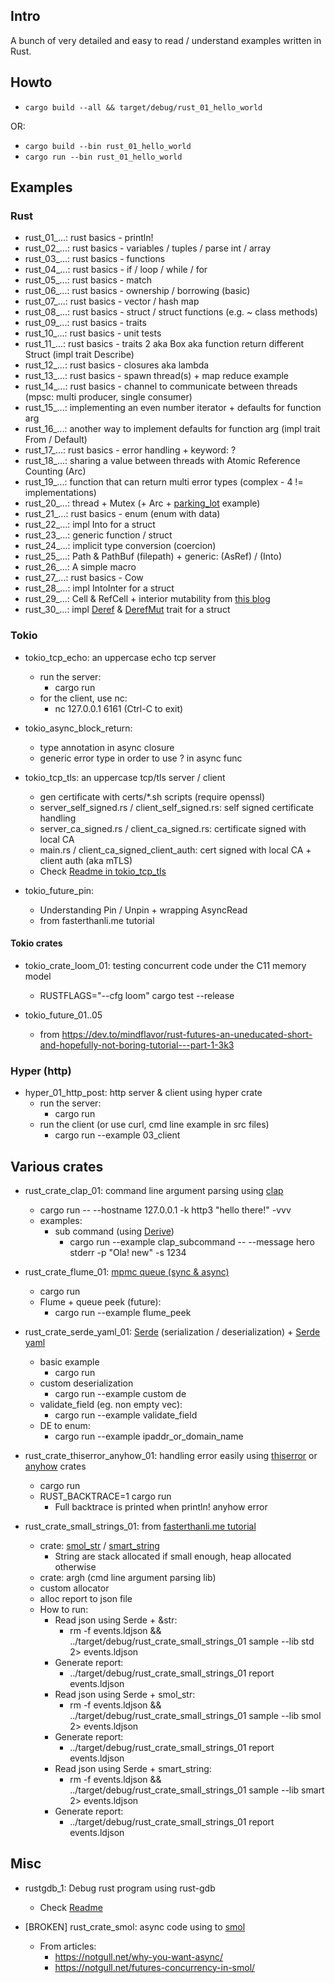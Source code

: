 ## Intro

A bunch of very detailed and easy to read / understand examples written in Rust.

## Howto

* `cargo build --all && target/debug/rust_01_hello_world`

OR: 

* `cargo build --bin rust_01_hello_world`
* `cargo run --bin rust_01_hello_world`

## Examples

### Rust

* rust_01_...: rust basics - println!
* rust_02_...: rust basics - variables / tuples / parse int / array
* rust_03_...: rust basics - functions
* rust_04_...: rust basics - if / loop / while / for
* rust_05_...: rust basics - match
* rust_06_...: rust basics - ownership / borrowing (basic)
* rust_07_...: rust basics - vector / hash map
* rust_08_...: rust basics - struct / struct functions (e.g. ~ class methods)
* rust_09_...: rust basics - traits
* rust_10_...: rust basics - unit tests
* rust_11_...: rust basics - traits 2 aka Box aka function return different Struct (impl trait Describe)
* rust_12_...: rust basics - closures aka lambda
* rust_13_...: rust basics - spawn thread(s) + map reduce example
* rust_14_...: rust basics - channel to communicate between threads (mpsc: multi producer, single consumer)
* rust_15_...: implementing an even number iterator + defaults for function arg
* rust_16_...: another way to implement defaults for function arg (impl trait From / Default)
* rust_17_...: rust basics - error handling + keyword: ?
* rust_18_...: sharing a value between threads with Atomic Reference Counting (Arc)
* rust_19_...: function that can return multi error types (complex - 4 != implementations)
* rust_20_...: thread + Mutex (+ Arc + [parking_lot](https://docs.rs/parking_lot/latest/parking_lot/) example)
* rust_21_...: rust basics - enum (enum with data)
* rust_22_...: impl Into for a struct
* rust_23_...: generic function / struct
* rust_24_...: implicit type conversion (coercion)
* rust_25_...: Path & PathBuf (filepath) + generic: (AsRef<Path>) / (Into<PathBuf>)
* rust_26_...: A simple macro
* rust_27_...: rust basics - Cow
* rust_28_...: impl IntoInter for a struct
* rust_29_...: Cell & RefCell + interior mutability from [this blog](https://ricardomartins.cc/2016/06/08/interior-mutability)
* rust_30_...: impl [Deref]() & [DerefMut]() trait for a struct 

### Tokio

* tokio_tcp_echo: an uppercase echo tcp server
  * run the server:
    * cargo run
  * for the client, use nc:
    * nc 127.0.0.1 6161 (Ctrl-C to exit)
* tokio_async_block_return:
  * type annotation in async closure
  * generic error type in order to use ? in async func
* tokio_tcp_tls: an uppercase tcp/tls server / client
  * gen certificate with certs/*.sh scripts (require openssl)
  * server_self_signed.rs / client_self_signed.rs: self signed certificate handling
  * server_ca_signed.rs / client_ca_signed.rs: certificate signed with local CA
  * main.rs / client_ca_signed_client_auth: cert signed with local CA + client auth (aka mTLS)
  * Check [Readme in tokio_tcp_tls](tokio_tcp_tls/Readme.md)

* tokio_future_pin:
  * Understanding Pin / Unpin + wrapping AsyncRead 
  * from fasterthanli.me tutorial

#### Tokio crates

* tokio_crate_loom_01: testing concurrent code under the C11 memory model
  * RUSTFLAGS="--cfg loom" cargo test --release

* tokio_future_01..05
  * from https://dev.to/mindflavor/rust-futures-an-uneducated-short-and-hopefully-not-boring-tutorial---part-1-3k3

### Hyper (http)

* hyper_01_http_post: http server & client using hyper crate
  * run the server:
    * cargo run
  * run the client (or use curl, cmd line example in src files)
    * cargo run --example 03_client

## Various crates

* rust_crate_clap_01: command line argument parsing using [clap](https://docs.rs/clap/latest/clap/)
  * cargo run -- --hostname 127.0.0.1 -k http3 "hello there!" -vvv
  * examples:
    * sub command (using [Derive](https://docs.rs/clap/latest/clap/_derive/index.html))
      * cargo run --example clap_subcommand -- --message hero stderr -p "Ola! new" -s 1234

* rust_crate_flume_01: [mpmc queue (sync & async)](https://docs.rs/flume/latest/flume/)
  * cargo run
  * Flume + queue peek (future):
    * cargo run --example flume_peek

* rust_crate_serde_yaml_01: [Serde](https://docs.rs/serde/latest/serde/) (serialization / deserialization) + [Serde yaml](https://github.com/dtolnay/serde-yaml)
  * basic example
    * cargo run
  * custom deserialization
    * cargo run --example custom de
  * validate_field (eg. non empty vec): 
    * cargo run --example validate_field
  * DE to enum: 
    * cargo run --example ipaddr_or_domain_name

* rust_crate_thiserror_anyhow_01: handling error easily using [thiserror](https://docs.rs/thiserror/latest/thiserror/) or [anyhow](https://docs.rs/anyhow/latest/anyhow/) crates
  * cargo run
  * RUST_BACKTRACE=1 cargo run
    * Full backtrace is printed when println! anyhow error

* rust_crate_small_strings_01: from [fasterthanli.me tutorial](https://fasterthanli.me/articles/small-strings-in-rust)
  * crate: [smol_str](https://docs.rs/smol_str/latest/smol_str/) / [smart_string](https://docs.rs/smartstring/latest/smartstring/)
    * String are stack allocated if small enough, heap allocated otherwise 
  * crate: argh (cmd line argument parsing lib)
  * custom allocator
  * alloc report to json file
  * How to run:
    * Read json using Serde + &str:
      * rm -f events.ldjson && ../target/debug/rust_crate_small_strings_01 sample --lib std 2> events.ldjson
    * Generate report:
      * ../target/debug/rust_crate_small_strings_01 report events.ldjson
    * Read json using Serde + smol_str:
      * rm -f events.ldjson && ../target/debug/rust_crate_small_strings_01 sample --lib smol 2> events.ldjson
    * Generate report:
      * ../target/debug/rust_crate_small_strings_01 report events.ldjson
    * Read json using Serde + smart_string:
      * rm -f events.ldjson && ../target/debug/rust_crate_small_strings_01 sample --lib smart 2> events.ldjson
    * Generate report:
      * ../target/debug/rust_crate_small_strings_01 report events.ldjson 

## Misc

* rustgdb_1: Debug rust program using rust-gdb
  * Check [Readme](rustgdb_1/Readme.md)

* [BROKEN] rust_crate_smol: async code using to [smol](https://docs.rs/smol/latest/smol/)
  * From articles: 
    * https://notgull.net/why-you-want-async/
    * https://notgull.net/futures-concurrency-in-smol/